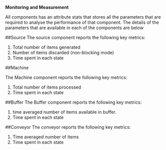 **Monitoring and Measurement**

All components has an attribute stats that stores all the parameters that are required to analyse the performance 
of that component. The details of the parameters that are available in each of the components are below

##Source
The source component reports the following key metrics:

1. Total number of items generated
2. Number of items discarded (non-blocking mode)
3. Time spent in each state

##Machine

The Machine component reports the following key metrics:

1. Total number of items processed
2. Time spent in each state

##Buffer
The Buffer component reports the following key metrics:

1. time averaged number of items available in buffer.
2. Time spent in each state 

##Conveyor
The conveyor reports the following key metrics:

1. Time averaged number of items 
3. Time spent in each state 
